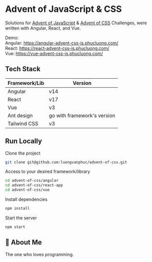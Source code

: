 
# Advent of JavaScript & CSS

Solutions for [Advent of JavaScript](https://www.adventofjs.com/) & [Advent of CSS](https://www.adventofcss.com/) Challenges, were written with Angular, React, and Vue.

Demo:  
Angular: https://angular-advent-css-js.phucluong.com/  
React: https://react-advent-css-js.phucluong.com/  
Vue: https://vue-advent-css-js.phucluong.com/  

## Tech Stack

| Framework/Lib | Version                                                                |
| ----------------- | ------------------------------------------------------------------ |
| Angular | v14 |
| React | v17 |
| Vue | v3 |
| Ant design | go with framework's version |
| Tailwind CSS | v3 |


## Run Locally

Clone the project

```bash
git clone git@github.com:luongvanphuc/advent-of-css.git
```

Access to your desired framework/library

```bash
cd advent-of-css/angular
cd advent-of-css/react-app
cd advent-of-css/vue
```

Install dependencies

```bash
npm install
```

Start the server

```bash
npm start
```


## 🚀 About Me
The one who loves programming.
